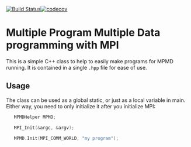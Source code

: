 [![Build Status](https://travis-ci.org/CFD-GO/MPI_MPMD.svg?branch=master)](https://travis-ci.org/CFD-GO/MPI_MPMD)[![codecov](https://codecov.io/gh/CFD-GO/MPI_MPMD/branch/master/graph/badge.svg)](https://codecov.io/gh/CFD-GO/MPI_MPMD)

# Multiple Program Multiple Data programming with MPI

This is a simple C++ class to help to easily make programs for MPMD running.
It is contained in a single `.hpp` file for ease of use.

## Usage

The class can be used as a global static, or just as a local variable in
main. Either way, you need to only initialize it after you initialize MPI:

```c++
   MPMDHelper MPMD;

   MPI_Init(&argc, &argv);

   MPMD.Init(MPI_COMM_WORLD, "my program");
```
